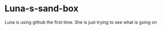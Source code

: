 Luna-s-sand-box
===============

Luna is using github the first time. She is just trying to see what is going on
